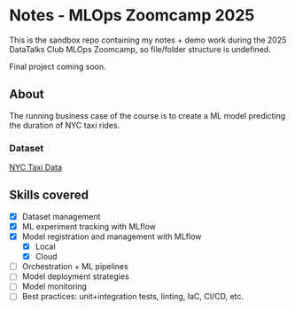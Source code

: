 # Notes - MLOps Zoomcamp 2025

This is the sandbox repo containing my notes + demo work during the 2025 DataTalks Club MLOps Zoomcamp, so file/folder structure is undefined.

Final project coming soon.

## About
The running business case of the course is to create a ML model predicting the duration of NYC taxi rides.

### Dataset
[NYC Taxi Data](https://www.nyc.gov/site/tlc/about/tlc-trip-record-data.page)


## Skills covered
- [X] Dataset management
- [X] ML experiment tracking with MLflow
- [X] Model registration and management with MLflow
    - [X] Local
    - [X] Cloud
- [ ] Orchestration + ML pipelines
- [ ] Model deployment strategies
- [ ] Model monitoring
- [ ] Best practices: unit+integration tests, linting, IaC, CI/CD, etc.
